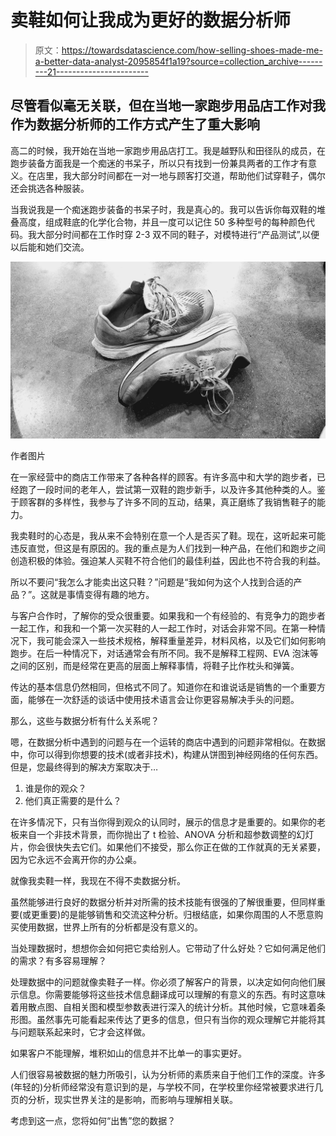 # 卖鞋如何让我成为更好的数据分析师

> 原文：<https://towardsdatascience.com/how-selling-shoes-made-me-a-better-data-analyst-2095854f1a19?source=collection_archive---------21----------------------->

## 尽管看似毫无关联，但在当地一家跑步用品店工作对我作为数据分析师的工作方式产生了重大影响

高二的时候，我开始在当地一家跑步用品店打工。我是越野队和田径队的成员，在跑步装备方面我是一个痴迷的书呆子，所以只有找到一份兼具两者的工作才有意义。在店里，我大部分时间都在一对一地与顾客打交道，帮助他们试穿鞋子，偶尔还会挑选各种服装。

当我说我是一个痴迷跑步装备的书呆子时，我是真心的。我可以告诉你每双鞋的堆叠高度，组成鞋底的化学化合物，并且一度可以记住 50 多种型号的每种颜色代码。我大部分时间都在工作时穿 2-3 双不同的鞋子，对模特进行“产品测试”,以便以后能和她们交流。

![](img/ae1900347cb2431560d60307c6462ec1.png)

作者图片

在一家经营中的商店工作带来了各种各样的顾客。有许多高中和大学的跑步者，已经跑了一段时间的老年人，尝试第一双鞋的跑步新手，以及许多其他种类的人。鉴于顾客群的多样性，我参与了许多不同的互动，结果，真正磨练了我销售鞋子的能力。

我卖鞋时的心态是，我从来不会特别在意一个人是否买了鞋。现在，这听起来可能违反直觉，但这是有原因的。我的重点是为人们找到一种产品，在他们和跑步之间创造积极的体验。强迫某人买鞋不符合他们的最佳利益，因此也不符合我的利益。

所以不要问“我怎么才能卖出这只鞋？”问题是“我如何为这个人找到合适的产品？”。这就是事情变得有趣的地方。

与客户合作时，了解你的受众很重要。如果我和一个有经验的、有竞争力的跑步者一起工作，和我和一个第一次买鞋的人一起工作时，对话会非常不同。在第一种情况下，我可能会深入一些技术规格，解释重量差异，材料风格，以及它们如何影响跑步。在后一种情况下，对话通常会有所不同。我不是解释工程网、EVA 泡沫等之间的区别，而是经常在更高的层面上解释事情，将鞋子比作枕头和弹簧。

传达的基本信息仍然相同，但格式不同了。知道你在和谁说话是销售的一个重要方面，能够在一次舒适的谈话中使用技术语言会让你更容易解决手头的问题。

那么，这些与数据分析有什么关系呢？

嗯，在数据分析中遇到的问题与在一个运转的商店中遇到的问题非常相似。在数据中，你可以得到你想要的技术(或者非技术)，构建从饼图到神经网络的任何东西。但是，您最终得到的解决方案取决于…

1.  谁是你的观众？
2.  他们真正需要的是什么？

在许多情况下，只有当你得到观众的认同时，展示的信息才是重要的。如果你的老板来自一个非技术背景，而你抛出了 t 检验、ANOVA 分析和超参数调整的幻灯片，你会很快失去它们。如果他们不接受，那么你正在做的工作就真的无关紧要，因为它永远不会离开你的办公桌。

就像我卖鞋一样，我现在不得不卖数据分析。

虽然能够进行良好的数据分析并对所需的技术技能有很强的了解很重要，但同样重要(或更重要)的是能够销售和交流这种分析。归根结底，如果你周围的人不愿意购买使用数据，世界上所有的分析都是没有意义的。

当处理数据时，想想你会如何把它卖给别人。它带动了什么好处？它如何满足他们的需求？有多容易理解？

处理数据中的问题就像卖鞋子一样。你必须了解客户的背景，以决定如何向他们展示信息。你需要能够将这些技术信息翻译成可以理解的有意义的东西。有时这意味着用散点图、自相关图和模型参数表进行深入的统计分析。其他时候，它意味着条形图。虽然事先可能看起来传达了更多的信息，但只有当你的观众理解它并能将其与问题联系起来时，它才会这样做。

如果客户不能理解，堆积如山的信息并不比单一的事实更好。

人们很容易被数据的魅力所吸引，认为分析师的素质来自于他们工作的深度。许多(年轻的)分析师经常没有意识到的是，与学校不同，在学校里你经常被要求进行几页的分析，现实世界关注的是影响，而影响与理解相关联。

考虑到这一点，您将如何“出售”您的数据？